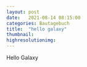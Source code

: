 ```yaml
---
layout: post
date:   2021-08-14 08:15:00
categories: Bautagebuch
title:  "hello galaxy"
thumbnail: 
highresolutionimg: 
---
```


<div class="entry-content">

Hello Galaxy

</div><!-- .entry-content -->

